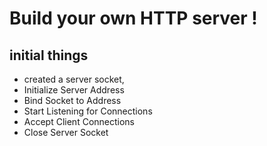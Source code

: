 # Build your own HTTP server !
## initial things
- created a server socket, 
- Initialize Server Address
- Bind Socket to Address
- Start Listening for Connections
- Accept Client Connections
- Close Server Socket